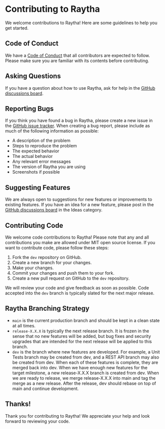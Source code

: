 # Contributing to Raytha

We welcome contributions to Raytha! Here are some guidelines to help you get started.

## Code of Conduct

We have a [Code of Conduct](https://github.com/RaythaHQ/raytha/blob/main/CODE_OF_CONDUCT.md) that all contributors are expected to follow. Please make sure you are familiar with its contents before contributing.

## Asking Questions

If you have a question about how to use Raytha, ask for help in the [GitHub discussions board](https://github.com/RaythaHQ/raytha/discussions).

## Reporting Bugs

If you think you have found a bug in Raytha, please create a new issue in the [GitHub issue tracker](https://github.com/RaythaHQ/raytha/issues). When creating a bug report, please include as much of the following information as possible:

- A description of the problem
- Steps to reproduce the problem
- The expected behavior
- The actual behavior
- Any relevant error messages
- The version of Raytha you are using
- Screenshots if possible

## Suggesting Features

We are always open to suggestions for new features or improvements to existing features. If you have an idea for a new feature, please post in the [GitHub discussions board](https://github.com/RaythaHQ/raytha/discussions) in the Ideas category.

## Contributing Code

We welcome code contributions to Raytha! Please note that any and all contributions you make are allowed under MIT open source license. If you want to contribute code, please follow these steps:

1. Fork the `dev` repository on GitHub.
2. Create a new branch for your changes.
3. Make your changes.
4. Commit your changes and push them to your fork.
5. Create a new pull request on GitHub to the `dev` repository.

We will review your code and give feedback as soon as possible. Code accepted into the `dev` branch is typically slated for the next major release.

## Raytha Branching Strategy

- `main` is the current production branch and should be kept in a clean state at all times.
- `release-X.X.X` is typically the next release branch. It is frozen in the sense that no new features will be added, but bug fixes and security upgrades that are intended for the next release will be applied to this branch.
- `dev` is the branch where new features are developed. For example, a Unit Tests branch may be created from dev, and a REST API branch may also be created from dev. When each of these features is complete, they are merged back into dev. When we have enough new features for the target milestone, a new release-X.X.X branch is created from dev. When we are ready to release, we merge release-X.X.X into main and tag the merge as a new release. After the release, dev should rebase on top of main and continue development.

## Thanks!

Thank you for contributing to Raytha! We appreciate your help and look forward to reviewing your code.
